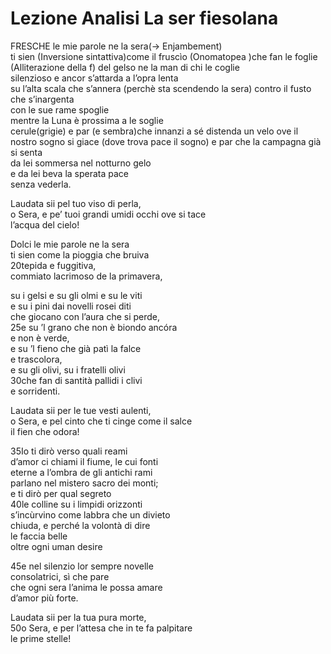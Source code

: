 # Lezione Analisi La ser fiesolana

FRESCHE le mie parole ne la sera(-> Enjambement)  
ti sien (Inversione sintattiva)come il fruscìo (Onomatopea )che fan le foglie  (Alliterazione della f)
del gelso ne la man di chi le coglie  
silenzioso e ancor s’attarda a l’opra lenta  
su l’alta scala che s’annera (perchè sta scendendo la sera) 
contro il fusto che s’inargenta  
con le sue rame spoglie  
mentre la Luna è prossima a le soglie  
cerule(grigie) e par (e sembra)che innanzi a sé distenda un velo ove il nostro sogno si giace (dove trova pace il sogno) 
e par che la campagna già si senta  
da lei sommersa nel notturno gelo  
e da lei beva la sperata pace  
senza vederla.  
  
Laudata sii pel tuo viso di perla,  
o Sera, e pe’ tuoi grandi umidi occhi ove si tace  
l’acqua del cielo!  
  
Dolci le mie parole ne la sera  
ti sien come la pioggia che bruiva  
20tepida e fuggitiva,  
commiato lacrimoso de la primavera,


su i gelsi e su gli olmi e su le viti  
e su i pini dai novelli rosei diti  
che giocano con l’aura che si perde,  
25e su ’l grano che non è biondo ancóra  
e non è verde,  
e su ’l fieno che già patì la falce  
e trascolora,  
e su gli olivi, su i fratelli olivi  
30che fan di santità pallidi i clivi  
e sorridenti.  
  
Laudata sii per le tue vesti aulenti,  
o Sera, e pel cinto che ti cinge come il salce  
il fien che odora!  
  
35Io ti dirò verso quali reami  
d’amor ci chiami il fiume, le cui fonti  
eterne a l’ombra de gli antichi rami  
parlano nel mistero sacro dei monti;  
e ti dirò per qual segreto  
40le colline su i limpidi orizzonti  
s’incùrvino come labbra che un divieto  
chiuda, e perché la volontà di dire  
le faccia belle  
oltre ogni uman desire

45e nel silenzio lor sempre novelle  
consolatrici, sì che pare  
che ogni sera l’anima le possa amare  
d’amor più forte.  
  
Laudata sii per la tua pura morte,  
50o Sera, e per l’attesa che in te fa palpitare  
le prime stelle!
<!--stackedit_data:
eyJoaXN0b3J5IjpbLTYxNDU1ODgyOCwxNjQ3OTc3NjgyLC0yND
E2ODY1MDBdfQ==
-->